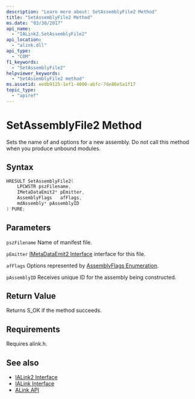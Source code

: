 ```yaml
---
description: "Learn more about: SetAssemblyFile2 Method"
title: "SetAssemblyFile2 Method"
ms.date: "03/30/2017"
api_name:
  - "IALink2.SetAssemblyFile2"
api_location:
  - "alink.dll"
api_type:
  - "COM"
f1_keywords:
  - "SetAssemblyFile2"
helpviewer_keywords:
  - "SetAssemblyFile2 method"
ms.assetid: eedb9125-1ef1-4000-abfc-7de86e5a1f17
topic_type:
  - "apiref"
---
```

# SetAssemblyFile2 Method

Sets the name of and options for a new assembly. Do not call this method when you produce unbound modules.

## Syntax

```cpp
HRESULT SetAssemblyFile2(
    LPCWSTR pszFilename,
    IMetaDataEmit2* pEmitter,
    AssemblyFlags   afFlags,
    mdAssembly* pAssemblyID
) PURE;
```

## Parameters

 `pszFilename`
 Name of manifest file.

 `pEmitter`
 [IMetaDataEmit2 Interface](../../../core/unmanaged-api/metadata/imetadataemit2-interface.md) interface for this file.

 `afFlags`
 Options represented by [AssemblyFlags Enumeration](../../../core/unmanaged-api/metadata/assemblyflags-enumeration.md).

 `pAssemblyID`
 Receives unique ID for the assembly being constructed.

## Return Value

 Returns S_OK if the method succeeds.

## Requirements

 Requires alink.h.

## See also

- [IALink2 Interface](ialink2-interface.md)
- [IALink Interface](ialink-interface.md)
- [ALink API](index.md)
